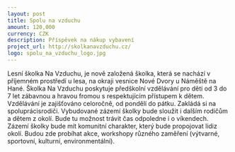```yaml
---
layout: post
title: Spolu na vzduchu
amount: 120,000
currency: CZK
description: Příspěvek na nákup vybavení
project_url: http://skolkanavzduchu.cz/
logo: spolu_na_vzduchu_logo.jpg
---
```


Lesní školka Na Vzduchu, je nově založená školka, která se nachází v příjemném prostředí u lesa, na okraji vesnice Nové Dvory u Náměště na Hané. Školka Na Vzduchu poskytuje předškolní vzdělávání pro děti od 3 do 7 let zábavnou a hravou fromou
s respektujícím přístupem k dětem. Vzdělávání je zajišťováno celoročně, od pondělí do pátku. Zakládá si na spoluprácisrodiči. Vybudované zázemí školky bude sloužit i dalším rodičům a dětem z okolí. Bude tu možnost trávit čas odpoledne i o víkendech.
Zázemí školky bude mít komunitní charakter, který bude propojovat lidiz okolí. Budou zde probíhat akce, workshopy různého zaměření (výtvarné, sportovní, kulturní, environmentální).
 
